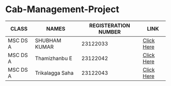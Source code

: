 # Cab-Management-Project

|CLASS|NAMES|REGISTERATION NUMBER|LINK |
|-------------|-------------|---------------------------------------------|------------------|
|MSC DS A|SHUBHAM KUMAR|23122033|[Click Here](https://github.com/shubh4mk/Cab-Management-Project.git)
|MSC DS A|Thamizhanbu E|23122042|[Click Here](https://github.com/danush02)
|MSC DS A|Trikalagga Saha|23122043|[Click Here](https://github.com/shubh4mk/Cab-Management-Project.git)
